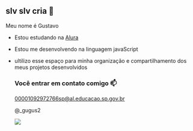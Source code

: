 ## slv slv cria 🤙

Meu nome é Gustavo

- Estou estudando na [Alura](https://www.alura.com.br)
- Estou me desenvolvendo na linguagem javaScript
- ultilizo esse espaço para minha organização e compartilhamento dos meus projetos desenvolvidos

  ### Você entrar em contato comigo 📫

  00001092972766sp@al.educacao.sp.gov.br

  @_gugus2


  ![](https://media1.tenor.com/m/WWuKr0zRdGYAAAAC/messi.gif)
